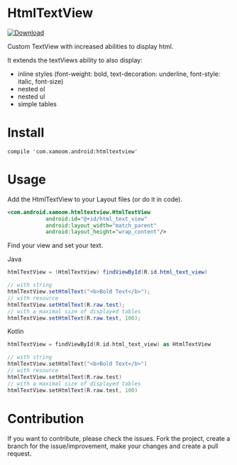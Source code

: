 # HtmlTextView

[ ![Download](https://api.bintray.com/packages/xamoom/maven/htmltextview/images/download.svg) ](https://bintray.com/xamoom/maven/htmltextview/_latestVersion)

Custom TextView with increased abilities to display html.

It extends the textViews ability to also display:
* inline styles (font-weight: bold, text-decoration: underline, font-style: italic, font-size)
* nested ol
* nested ul
* simple tables

# Install

```
compile 'com.xamoom.android:htmltextview'
```


# Usage

Add the HtmlTextView to your Layout files (or do it in code).

```xml
<com.android.xamoom.htmltextview.HtmlTextView
            android:id="@+id/html_text_view"
            android:layout_width="match_parent"
            android:layout_height="wrap_content"/>
```

Find your view and set your text.

Java
```java
htmlTextView = (HtmlTextView) findViewById(R.id.html_text_view)

// with string
htmlTextView.setHtmlText("<b>Bold Text</b>");
// with resource
htmlTextView.setHtmlText(R.raw.test);
// with a maximal size of displayed tables
htmlTextView.setHtmlText(R.raw.test, 100);
```

Kotlin
```kotlin
htmlTextView = findViewById(R.id.html_text_view) as HtmlTextView

// with string
htmlTextView.setHtmlText("<b>Bold Text</b>")
// with resource
htmlTextView.setHtmlText(R.raw.test)
// with a maximal size of displayed tables
htmlTextView.setHtmlText(R.raw.test, 100)
```

# Contribution

If you want to contribute, please check the issues.
Fork the project, create a branch for the issue/improvement, make your changes and create a pull request.
